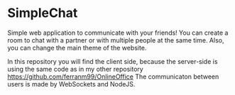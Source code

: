 # SimpleChat
Simple web application to communicate with your friends! You can create a room to chat with a partner or with multiple people at the same time. Also, you can change the main theme of the website.

In this repository you will find the client side, because the server-side is using the same code as in my other repository https://github.com/ferranm99/OnlineOffice
The communicaton between users is made by WebSockets and NodeJS.

